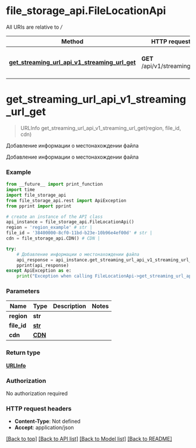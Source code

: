 # file_storage_api.FileLocationApi

All URIs are relative to */*

Method | HTTP request | Description
------------- | ------------- | -------------
[**get_streaming_url_api_v1_streaming_url_get**](FileLocationApi.md#get_streaming_url_api_v1_streaming_url_get) | **GET** /api/v1/streaming_url | Добавление информации о местонахождении файла

# **get_streaming_url_api_v1_streaming_url_get**
> URLInfo get_streaming_url_api_v1_streaming_url_get(region, file_id, cdn)

Добавление информации о местонахождении файла

Добавление информации о местонахождении файла

### Example
```python
from __future__ import print_function
import time
import file_storage_api
from file_storage_api.rest import ApiException
from pprint import pprint

# create an instance of the API class
api_instance = file_storage_api.FileLocationApi()
region = 'region_example' # str | 
file_id = '38400000-8cf0-11bd-b23e-10b96e4ef00d' # str | 
cdn = file_storage_api.CDN() # CDN | 

try:
    # Добавление информации о местонахождении файла
    api_response = api_instance.get_streaming_url_api_v1_streaming_url_get(region, file_id, cdn)
    pprint(api_response)
except ApiException as e:
    print("Exception when calling FileLocationApi->get_streaming_url_api_v1_streaming_url_get: %s\n" % e)
```

### Parameters

Name | Type | Description  | Notes
------------- | ------------- | ------------- | -------------
 **region** | **str**|  | 
 **file_id** | [**str**](.md)|  | 
 **cdn** | [**CDN**](.md)|  | 

### Return type

[**URLInfo**](URLInfo.md)

### Authorization

No authorization required

### HTTP request headers

 - **Content-Type**: Not defined
 - **Accept**: application/json

[[Back to top]](#) [[Back to API list]](../README.md#documentation-for-api-endpoints) [[Back to Model list]](../README.md#documentation-for-models) [[Back to README]](../README.md)

